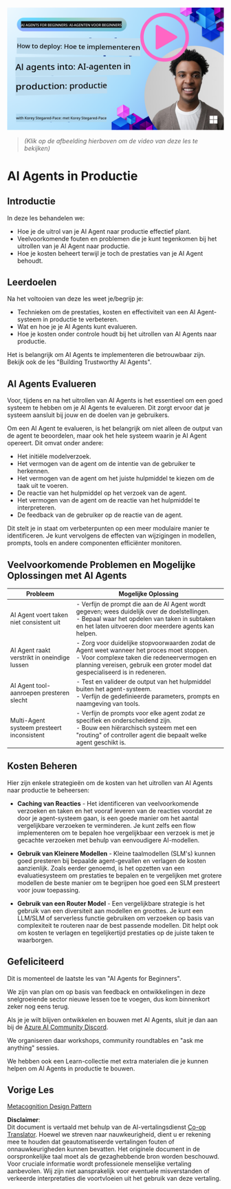 <!--
CO_OP_TRANSLATOR_METADATA:
{
  "original_hash": "1ad5de6a6388d02c145a92dd04358bab",
  "translation_date": "2025-07-12T13:40:05+00:00",
  "source_file": "10-ai-agents-production/README.md",
  "language_code": "nl"
}
-->
[![AI Agents In Production](../../../translated_images/lesson-10-thumbnail.2b79a30773db093e0b4fb47aaa618069e0afb4745fad4836526cf51df87f9ac9.nl.png)](https://youtu.be/l4TP6IyJxmQ?si=IvCW3cbw0NJ2mUMV)

> _(Klik op de afbeelding hierboven om de video van deze les te bekijken)_
# AI Agents in Productie

## Introductie

In deze les behandelen we:

- Hoe je de uitrol van je AI Agent naar productie effectief plant.
- Veelvoorkomende fouten en problemen die je kunt tegenkomen bij het uitrollen van je AI Agent naar productie.
- Hoe je kosten beheert terwijl je toch de prestaties van je AI Agent behoudt.

## Leerdoelen

Na het voltooien van deze les weet je/begrijp je:

- Technieken om de prestaties, kosten en effectiviteit van een AI Agent-systeem in productie te verbeteren.
- Wat en hoe je je AI Agents kunt evalueren.
- Hoe je kosten onder controle houdt bij het uitrollen van AI Agents naar productie.

Het is belangrijk om AI Agents te implementeren die betrouwbaar zijn. Bekijk ook de les "Building Trustworthy AI Agents".

## AI Agents Evalueren

Voor, tijdens en na het uitrollen van AI Agents is het essentieel om een goed systeem te hebben om je AI Agents te evalueren. Dit zorgt ervoor dat je systeem aansluit bij jouw en de doelen van je gebruikers.

Om een AI Agent te evalueren, is het belangrijk om niet alleen de output van de agent te beoordelen, maar ook het hele systeem waarin je AI Agent opereert. Dit omvat onder andere:

- Het initiële modelverzoek.
- Het vermogen van de agent om de intentie van de gebruiker te herkennen.
- Het vermogen van de agent om het juiste hulpmiddel te kiezen om de taak uit te voeren.
- De reactie van het hulpmiddel op het verzoek van de agent.
- Het vermogen van de agent om de reactie van het hulpmiddel te interpreteren.
- De feedback van de gebruiker op de reactie van de agent.

Dit stelt je in staat om verbeterpunten op een meer modulaire manier te identificeren. Je kunt vervolgens de effecten van wijzigingen in modellen, prompts, tools en andere componenten efficiënter monitoren.

## Veelvoorkomende Problemen en Mogelijke Oplossingen met AI Agents

| **Probleem**                                   | **Mogelijke Oplossing**                                                                                                                                                                                                    |
| ---------------------------------------------- | -------------------------------------------------------------------------------------------------------------------------------------------------------------------------------------------------------------------------- |
| AI Agent voert taken niet consistent uit       | - Verfijn de prompt die aan de AI Agent wordt gegeven; wees duidelijk over de doelstellingen.<br>- Bepaal waar het opdelen van taken in subtaken en het laten uitvoeren door meerdere agents kan helpen.                     |
| AI Agent raakt verstrikt in oneindige lussen   | - Zorg voor duidelijke stopvoorwaarden zodat de Agent weet wanneer het proces moet stoppen.<br>- Voor complexe taken die redeneervermogen en planning vereisen, gebruik een groter model dat gespecialiseerd is in redeneren. |
| AI Agent tool-aanroepen presteren slecht       | - Test en valideer de output van het hulpmiddel buiten het agent-systeem.<br>- Verfijn de gedefinieerde parameters, prompts en naamgeving van tools.                                                                        |
| Multi-Agent systeem presteert inconsistent      | - Verfijn de prompts voor elke agent zodat ze specifiek en onderscheidend zijn.<br>- Bouw een hiërarchisch systeem met een "routing" of controller agent die bepaalt welke agent geschikt is.                                |

## Kosten Beheren

Hier zijn enkele strategieën om de kosten van het uitrollen van AI Agents naar productie te beheersen:

- **Caching van Reacties** - Het identificeren van veelvoorkomende verzoeken en taken en het vooraf leveren van de reacties voordat ze door je agent-systeem gaan, is een goede manier om het aantal vergelijkbare verzoeken te verminderen. Je kunt zelfs een flow implementeren om te bepalen hoe vergelijkbaar een verzoek is met je gecachte verzoeken met behulp van eenvoudigere AI-modellen.

- **Gebruik van Kleinere Modellen** - Kleine taalmodellen (SLM's) kunnen goed presteren bij bepaalde agent-gevallen en verlagen de kosten aanzienlijk. Zoals eerder genoemd, is het opzetten van een evaluatiesysteem om prestaties te bepalen en te vergelijken met grotere modellen de beste manier om te begrijpen hoe goed een SLM presteert voor jouw toepassing.

- **Gebruik van een Router Model** - Een vergelijkbare strategie is het gebruik van een diversiteit aan modellen en groottes. Je kunt een LLM/SLM of serverless functie gebruiken om verzoeken op basis van complexiteit te routeren naar de best passende modellen. Dit helpt ook om kosten te verlagen en tegelijkertijd prestaties op de juiste taken te waarborgen.

## Gefeliciteerd

Dit is momenteel de laatste les van "AI Agents for Beginners".

We zijn van plan om op basis van feedback en ontwikkelingen in deze snelgroeiende sector nieuwe lessen toe te voegen, dus kom binnenkort zeker nog eens terug.

Als je je wilt blijven ontwikkelen en bouwen met AI Agents, sluit je dan aan bij de <a href="https://discord.gg/kzRShWzttr" target="_blank">Azure AI Community Discord</a>.

We organiseren daar workshops, community roundtables en "ask me anything" sessies.

We hebben ook een Learn-collectie met extra materialen die je kunnen helpen om AI Agents in productie te bouwen.

## Vorige Les

[Metacognition Design Pattern](../09-metacognition/README.md)

**Disclaimer**:  
Dit document is vertaald met behulp van de AI-vertalingsdienst [Co-op Translator](https://github.com/Azure/co-op-translator). Hoewel we streven naar nauwkeurigheid, dient u er rekening mee te houden dat geautomatiseerde vertalingen fouten of onnauwkeurigheden kunnen bevatten. Het originele document in de oorspronkelijke taal moet als de gezaghebbende bron worden beschouwd. Voor cruciale informatie wordt professionele menselijke vertaling aanbevolen. Wij zijn niet aansprakelijk voor eventuele misverstanden of verkeerde interpretaties die voortvloeien uit het gebruik van deze vertaling.